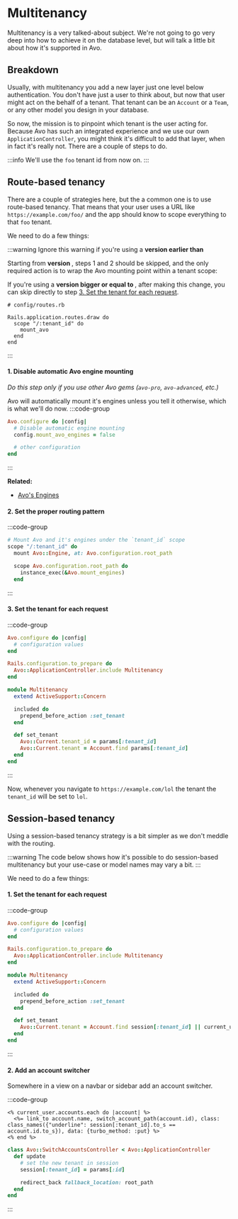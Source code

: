 # Multitenancy

Multitenancy is a very talked-about subject. We're not going to go very deep into how to achieve it on the database level, but will talk a little bit about how it's supported in Avo.

## Breakdown

Usually, with multitenancy you add a new layer just one level below authentication. You don't have just a user to think about, but now that user might act on the behalf of a tenant. That tenant can be an `Account` or a `Team`, or any other model you design in your database.

So now, the mission is to pinpoint which tenant is the user acting for. Because Avo has such an integrated experience and we use our own `ApplicationController`, you might think it's difficult to add that layer, when in fact it's really not. There are a couple of steps to do.

:::info
We'll use the `foo` tenant id from now on.
:::

## Route-based tenancy

There are a couple of strategies here, but the a common one is to use route-based tenancy. That means that your user uses a URL like `https://example.com/foo/` and the app should know to scope everything to that `foo` tenant.

We need to do a few things:

:::warning
Ignore this warning if you're using a **version earlier than <Version version="3.18.0"/>**

Starting from **version <Version version="3.18.0"/>**, steps 1 and 2 should be skipped, and the only required action is to wrap the Avo mounting point within a tenant scope:

If you're using a **version bigger or equal to <Version version="3.18.0"/>**, after making this change, you can skip directly to step [3. Set the tenant for each request](./multi-language-urls.html#_3-set-the-tenant-for-each-request).

```ruby{4-6}
# config/routes.rb

Rails.application.routes.draw do
  scope "/:tenant_id" do
    mount_avo
  end
end
```
:::

#### 1. Disable automatic Avo engine mounting

_Do this step only if you use other Avo gems (`avo-pro`, `avo-advanced`, etc.)_

Avo will automatically mount it's engines unless you tell it otherwise, which is what we'll do now.
:::code-group
```ruby [config/avo.rb]{3}
Avo.configure do |config|
  # Disable automatic engine mounting
  config.mount_avo_engines = false

  # other configuration
end
```
:::

**Related:**
  - [Avo's Engines](./routing#avo-s-engines)

#### 2. Set the proper routing pattern

:::code-group
```ruby [config/routes.rb]
# Mount Avo and it's engines under the `tenant_id` scope
scope "/:tenant_id" do
  mount Avo::Engine, at: Avo.configuration.root_path

  scope Avo.configuration.root_path do
    instance_exec(&Avo.mount_engines)
  end
```
:::


#### 3. Set the tenant for each request

:::code-group
```ruby [config/initializers/avo.rb]{6}
Avo.configure do |config|
  # configuration values
end

Rails.configuration.to_prepare do
  Avo::ApplicationController.include Multitenancy
end
```
```ruby [app/controllers/concerns/multitenancy.rb]
module Multitenancy
  extend ActiveSupport::Concern

  included do
    prepend_before_action :set_tenant
  end

  def set_tenant
    Avo::Current.tenant_id = params[:tenant_id]
    Avo::Current.tenant = Account.find params[:tenant_id]
  end
end
```
:::

Now, whenever you navigate to `https://example.com/lol` the tenant the `tenant_id` will be set to `lol`.

## Session-based tenancy

Using a session-based tenancy strategy is a bit simpler as we don't meddle with the routing.

:::warning
The code below shows how it's possible to do session-based multitenancy but your use-case or model names may vary a bit.
:::

We need to do a few things:

#### 1. Set the tenant for each request
:::code-group
```ruby [config/initializers/avo.rb]{6}
Avo.configure do |config|
  # configuration values
end

Rails.configuration.to_prepare do
  Avo::ApplicationController.include Multitenancy
end
```
```ruby [app/controllers/concerns/multitenancy.rb]
module Multitenancy
  extend ActiveSupport::Concern

  included do
    prepend_before_action :set_tenant
  end

  def set_tenant
    Avo::Current.tenant = Account.find session[:tenant_id] || current_user.accounts.first
  end
end
```
:::

#### 2. Add an account switcher

Somewhere in a view on a navbar or sidebar add an account switcher.

:::code-group
```erb [app/views/avo/session_switcher.html.erb]
<% current_user.accounts.each do |account| %>
  <%= link_to account.name, switch_account_path(account.id), class: class_names({"underline": session[:tenant_id].to_s == account.id.to_s}), data: {turbo_method: :put} %>
<% end %>
```

```ruby [app/controllers/avo/switch_accounts_controller.rb]
class Avo::SwitchAccountsController < Avo::ApplicationController
  def update
    # set the new tenant in session
    session[:tenant_id] = params[:id]

    redirect_back fallback_location: root_path
  end
end
```
:::
